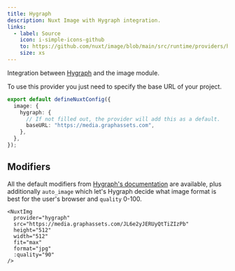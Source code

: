 ```yaml
---
title: Hygraph
description: Nuxt Image with Hygraph integration.
links:
  - label: Source
    icon: i-simple-icons-github
    to: https://github.com/nuxt/image/blob/main/src/runtime/providers/hygraph.ts
    size: xs
---
```


Integration between [Hygraph](https://hygraph.com/) and the image module.

To use this provider you just need to specify the base URL of your project.

```ts [nuxt.config.ts]
export default defineNuxtConfig({
  image: {
    hygraph: {
      // If not filled out, the provider will add this as a default.
      baseURL: "https://media.graphassets.com",
    },
  },
});
```

## Modifiers

All the default modifiers from [Hygraph's documentation](https://hygraph.com/docs/api-reference/content-api/assets) are available, plus additionally `auto_image` which let's Hygraph decide what image format is best for the user's browser and `quality` 0-100.

```vue
<NuxtImg
  provider="hygraph"
  src="https://media.graphassets.com/JL6e2yJERUyQtTiZIzPb"
  height="512"
  width="512"
  fit="max"
  format="jpg"
  :quality="90"
/>
```
